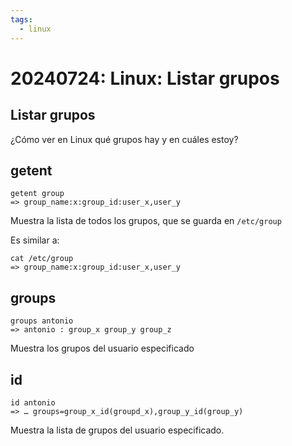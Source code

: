 ```yaml
---
tags:
  - linux
---
```


# 20240724: Linux: Listar grupos

## Listar grupos

¿Cómo ver en Linux qué grupos hay y en cuáles estoy?

## getent

```
getent group
=> group_name:x:group_id:user_x,user_y
```

Muestra la lista de todos los grupos, que se guarda en `/etc/group`

Es similar a:  

```
cat /etc/group
=> group_name:x:group_id:user_x,user_y
```

## groups

```
groups antonio
=> antonio : group_x group_y group_z
```

Muestra los grupos del usuario especificado

## id

```
id antonio
=> … groups=group_x_id(groupd_x),group_y_id(group_y)
```

Muestra la lista de grupos del usuario especificado.